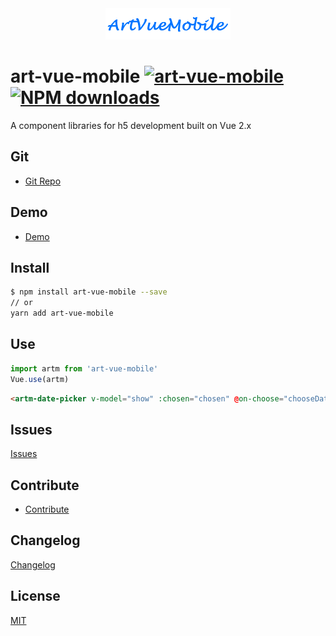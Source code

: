 <div align=center>
    <img width="200" title="ArtVueMobile - A component libraries for h5 development built on Vue 2.x" alt="ArtVueMobile - A component libraries for h5 development built on Vue 2.x" src="public/logo.png"/>
</div>

# art-vue-mobile [![art-vue-mobile](https://img.shields.io/npm/v/art-vue-mobile.svg?style=flat-square)](https://www.npmjs.org/package/art-vue-mobile) [![NPM downloads](https://img.shields.io/npm/dt/art-vue-mobile.svg?style=flat-square)](https://npmjs.org/package/art-vue-mobile)

A component libraries for h5 development built on Vue 2.x

## Git

- [Git Repo](https://github.com/artFE/art-vue-mobile.git)

## Demo

- [Demo](https://vuem.artfe.club)

## Install

```bash
$ npm install art-vue-mobile --save
// or
yarn add art-vue-mobile
```

## Use

```javascript
import artm from 'art-vue-mobile'
Vue.use(artm)
```

```Html
<artm-date-picker v-model="show" :chosen="chosen" @on-choose="chooseDate"></artm-date-picker>
```

## Issues

[Issues](https://github.com/artFE/art-vue-mobile/issues)

## Contribute

- [Contribute](https://github.com/artFE/art-vue-mobile/blob/master/CONTRIBUTE.md)

## Changelog

[Changelog](https://github.com/artFE/art-vue-mobile/blob/master/CHANGELOG.md)

## License

[MIT](http://git.jd.com/udc-public/jrv/blob/master/develop/jrv-vue/src/LICENSE.md)
